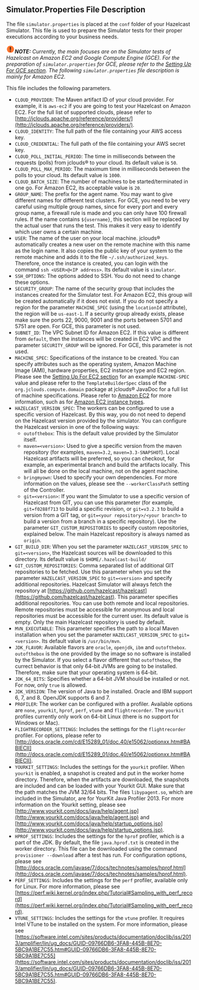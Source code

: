 

## Simulator.Properties File Description

The file `simulator.properties` is placed at the `conf` folder of your Hazelcast Simulator. This file is used to prepare the Simulator tests for their proper executions according to your business needs.

![](images/NoteSmall.jpg)***NOTE:*** *Currently, the main focuses are on the Simulator tests of Hazelcast on Amazon EC2 and Google Compute Engine (GCE). For the preparation of `simulator.properties` for GCE, please refer to the [Setting Up For GCE section](#setting-up-for-google-compute-engine). The following `simulator.properties` file description is mainly for Amazon EC2.*

This file includes the following parameters.

- `CLOUD_PROVIDER`: The Maven artifact ID of your cloud provider. For example, it is `aws-ec2` if you are going to test your Hazelcast on Amazon EC2. For the full list of supported clouds, please refer to [http://jclouds.apache.org/reference/providers/](http://jclouds.apache.org/reference/providers/).
- `CLOUD_IDENTITY`: The full path of the file containing your AWS access key.
- `CLOUD_CREDENTIAL`: The full path of the file containing your AWS secret key. 
- `CLOUD_POLL_INITIAL_PERIOD`: The time in milliseconds between the requests (polls) from jclouds&reg; to your cloud. Its default value is `50`.
- `CLOUD_POLL_MAX_PERIOD`: The maximum time in milliseconds between the polls to your cloud. Its default value is `1000`.
- `CLOUD_BATCH_SIZE`: The number of machines to be started/terminated in one go. For Amazon EC2, its acceptable value is `20`.
- `GROUP_NAME`: The prefix for the agent name. You may want to give different names for different test clusters. For GCE, you need to be very careful using multiple group names, since for every port and every group name, a firewall rule is made and you can only have 100 firewall rules. If the name contains `${username}`, this section will be replaced by the actual user that runs the test. This makes it very easy to identify which user owns a certain machine.
- `USER`: The name of the user on your local machine. jclouds&reg; automatically creates a new user on the remote machine with this name as the login name. It also copies the public key of your system to the remote machine and adds it to the file `~/.ssh/authorized_keys`. Therefore, once the instance is created, you can login with the command `ssh <USER>@<IP address>`. Its default value is `simulator`.
- `SSH_OPTIONS`: The options added to SSH. You do not need to change these options.
- `SECURITY_GROUP`: The name of the security group that includes the instances created for the Simulator test. For Amazon EC2, this group will be created automatically if it does not exist. If you do not specify a region for the parameter `MACHINE_SPEC` (using the `locationId` attribute), the region will be `us-east-1`. If a security group already exists, please make sure the ports 22, 9000, 9001 and the ports between 5701 and 5751 are open. For GCE, this parameter is not used.
- `SUBNET_ID`: The VPC Subnet ID for Amazon EC2. If this value is different from `default`, then the instances will be created in EC2 VPC and the parameter `SECURITY_GROUP` will be ignored. For GCE, this parameter is not used.
- `MACHINE_SPEC`: Specifications of the instance to be created. You can specify attributes such as the operating system, Amazon Machine Image (AMI), hardware properties, EC2 instance type and EC2 region. Please see the [Setting Up For EC2 section](#setting-up-for-ec2) for an example `MACHINE-SPEC` value and please refer to the `TemplateBuilderSpec` class of the `org.jclouds.compute.domain` package at jclouds&reg; JavaDoc for a full list of machine specifications. Please refer to [Amazon EC2](http://aws.amazon.com/ec2/) for more information, such as for [Amazon EC2 instance types](http://aws.amazon.com/ec2/instance-types/).
- `HAZELCAST_VERSION_SPEC`: The workers can be configured to use a specific version of Hazelcast. By this way, you do not need to depend on the Hazelcast version provided by the simulator. You can configure the Hazelcast version in one of the following ways:
	- `outofthebox`: This is the default value provided by the Simulator itself.
	- `maven=<version>`: Used to give a specific version from the maven repository (for examples, `maven=3.2`, `maven=3.3-SNAPSHOT`). Local Hazelcast artifacts will be preferred, so you can checkout, for example, an experimental branch and build the artifacts locally. This will all be done on the local machine, not on the agent machine.
	- `bringmyown`: Used to specify your own dependencies. For more information on the values, please see the `--workerClassPath` setting of the Controller.
	- `git=<version>`: If you want the Simulator to use a specific version of Hazelcast from GIT, you can use this parameter (for example, `git=f0288f713` to build a specific revision, or `git=v3.2.3` to build a version from a GIT tag, or `git=<your repository>/<your branch>` to build a version from a branch in a specific repository). Use the parameter `GIT_CUSTOM_REPOSITORIES` to specify custom repositories, explained below. The main Hazelcast repository is always named  as `origin`.
- `GIT_BUILD_DIR`: When you set the parameter `HAZELCAST_VERSION_SPEC` to `git=<version>`, the Hazelcast sources will be downloaded to this directory. Its default value is `$HOME/.hazelcast-build/`
- `GIT_CUSTOM_REPOSITORIES`: Comma separated list of additional GIT repositories to be fetched. Use this parameter when you set the parameter `HAZELCAST_VERSION_SPEC` to `git=<version>` and specify additional repositories. Hazelcast Simulator will always fetch the repository at [https://github.com/hazelcast/hazelcast](https://github.com/hazelcast/hazelcast). This parameter specifies additional repositories. You can use both remote and local repositories. Remote repositories must be accessible for anonymous and local repositories must be accessible for the current user. Its default value is empty. Only the main Hazelcast repository is used by default.
- `MVN_EXECUTABLE`: This parameter specifies the path to a local Maven installation when you set the parameter `HAZELCAST_VERSION_SPEC` to `git=<version>`. Its default value is `/usr/bin/mvn`.
- `JDK_FLAVOR`: Available flavors are `oracle`, `openjdk`, `ibm` and `outofthebox`. `outofthebox` is the one provided by the image so no software is installed by the Simulator. If you select a flavor different that `outofthebox`, the currect behavior is that only 64-bit JVMs are going to be installed. Therefore, make sure that your operating system is 64-bit. 
- `JDK_64_BITS`: Specifies whether a 64-bit JVM should be installed or not. For now, only `true` is allowed.
- `JDK_VERSION`: The version of Java to be installed. Oracle and IBM support 6, 7, and 8. OpenJDK supports 6 and 7.
- `PROFILER`: The worker can be configured with a profiler. Available options are `none`, `yourkit`, `hprof`, `perf`, `vtune` and `flightrecorder`. The `yourkit` profiles currently only work on 64-bit Linux (there is no support for Windows or Mac).
- `FLIGHTRECORDER_SETTINGS`: Includes the settings for the `flightrecorder` profiler. For options, please refer to [http://docs.oracle.com/cd/E15289_01/doc.40/e15062/optionxx.htm#BABIECII](http://docs.oracle.com/cd/E15289_01/doc.40/e15062/optionxx.htm#BABIECII).
- `YOURKIT_SETTINGS`: Includes the settings for the `yourkit` profiler. When `yourkit` is enabled, a snapshot is created and put in the worker home directory. Therefore, when the artifacts are downloaded, the snapshots are included and can be loaded with your Yourkit GUI. Make sure that the path matches the JVM 32/64 bits. The files `libypagent.so`, which are included in the Simulator, are for YourKit Java Profiler 2013. For more information on the Yourkit setting, please see [http://www.yourkit.com/docs/java/help/agent.jsp](http://www.yourkit.com/docs/java/help/agent.jsp) and 
[http://www.yourkit.com/docs/java/help/startup_options.jsp](http://www.yourkit.com/docs/java/help/startup_options.jsp).
- `HPROF_SETTINGS`: Includes the settings for the `hprof` profiler, which is a part of the JDK. By default, the file `java.hprof.txt` is created in the worker directory. This file can be downloaded using the command `provisioner --download` after a test has run. For configuration options, please see [http://docs.oracle.com/javase/7/docs/technotes/samples/hprof.html](http://docs.oracle.com/javase/7/docs/technotes/samples/hprof.html).
- `PERF_SETTINGS`: Includes the settings for the `perf` profiler, available only for Linux. For more information, please see [https://perf.wiki.kernel.org/index.php/Tutorial#Sampling_with_perf_record](https://perf.wiki.kernel.org/index.php/Tutorial#Sampling_with_perf_record).
- `VTUNE_SETTINGS`: Includes the settings for the `vtune` profiler. It requires Intel VTune to be installed on the system. For more information, please see [https://software.intel.com/sites/products/documentation/doclib/iss/2013/amplifier/lin/ug_docs/GUID-09766DB6-3FA8-445B-8E70-5BC9A1BE7C55.htm#GUID-09766DB6-3FA8-445B-8E70-5BC9A1BE7C55](https://software.intel.com/sites/products/documentation/doclib/iss/2013/amplifier/lin/ug_docs/GUID-09766DB6-3FA8-445B-8E70-5BC9A1BE7C55.htm#GUID-09766DB6-3FA8-445B-8E70-5BC9A1BE7C55).

